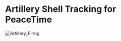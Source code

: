 # Artillery Shell Tracking for PeaceTime

![Artillery_Firing](https://user-images.githubusercontent.com/53784551/163337457-0fc483c2-c0d8-4cea-bb42-06b047af14d0.jpg)
